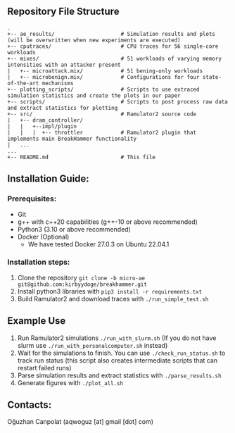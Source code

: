 ## Repository File Structure 

```
.
+-- ae_results/                     # Simulation results and plots (will be overwritten when new experiments are executed)
+-- cputraces/                      # CPU traces for 56 single-core workloads
+-- mixes/                          # 51 workloads of varying memory intensities with an attacker present
|   +-- microattack.mix/            # 51 bening-only workloads
|   +-- microbenign.mix/            # Configurations for four state-of-the-art mechanisms     
+-- plotting_scripts/               # Scripts to use extraced simulation statistics and create the plots in our paper
+-- scripts/                        # Scripts to post process raw data and extract statistics for plotting
+-- src/                            # Ramulator2 source code
|   +-- dram_controller/
|   |   +--impl/plugin
|   |   |  +-- throttler            # Ramulator2 plugin that implements main BreakHammer functionality
|   ...
...
+-- README.md                       # This file
```

## Installation Guide:

### Prerequisites:
- Git
- g++ with c++20 capabilities (g++-10 or above recommended)
- Python3 (3.10 or above recommended)
- Docker (Optional)
  - We have tested Docker 27.0.3 on Ubuntu 22.04.1
 
### Installation steps:

1. Clone the repository `git clone -b micro-ae git@github.com:kirbyydoge/breakhammer.git`
2. Install python3 libraries with `pip3 install -r requirements.txt`
3. Build Ramulator2 and download traces with `./run_simple_test.sh`

## Example Use

1. Run Ramulator2 simulations `./run_with_slurm.sh` (If you do not have slurm use `./run_with_personalcomputer.sh` instead)
2. Wait for the simulations to finish. You can use `./check_run_status.sh` to track run status (this script also creates intermediate scripts that can restart failed runs)
3. Parse simulation results and extract statistics with `./parse_results.sh`
4. Generate figures with `./plot_all.sh`

## Contacts:
Oğuzhan Canpolat (aqwoguz [at] gmail [dot] com)  
